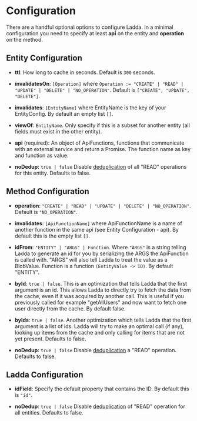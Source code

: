 # Configuration

There are a handful optional options to configure Ladda. In a minimal configuration you need to specify at least **api** on the entity and **operation** on the method.

## Entity Configuration

* **ttl**: How long to cache in seconds. Default is `300` seconds.

* **invalidatesOn**: `[Operation]` where `Operation := "CREATE" | "READ" | "UPDATE" | "DELETE" | "NO_OPERATION"`. Default is `["CREATE", "UPDATE", "DELETE"]`.

* **invalidates**: `[EntityName]` where EntityName is the key of your EntityConfig. By default an empty list `[]`.

* **viewOf**: `EntityName`. Only specify if this is a subset for another entity (all fields must exist in the other entity).

* **api** (required): An object of ApiFunctions, functions that communicate with an external service and return a Promise. The function name as key and function as value.

* **noDedup**: `true | false` Disable [deduplication](/docs/advanced/Deduplication.md)
  of all "READ" operations for this entity. Defaults to false.

## Method Configuration

* **operation**: `"CREATE" | "READ" | "UPDATE" | "DELETE" | "NO_OPERATION"`. Default is `"NO_OPERATION"`.

* **invalidates**: `[ApiFunctionName]` where ApiFunctionName is a name of another function in the same api (see Entity Configuration - api). By default this is the empty list `[]`.

* **idFrom**: `"ENTITY" | "ARGS" | Function`. Where `"ARGS"` is a string telling Ladda to generate an id for you by serializing the ARGS the ApiFunction is called with. "ARGS" will also tell Ladda to treat the value as a BlobValue. Function is a function `(EntityValue -> ID)`. By default "ENTITY".

* **byId**: `true | false`. This is an optimization that tells Ladda that the first argument is an id. This allows Ladda to directly try to fetch the data from the cache, even if it was acquired by another call. This is useful if you previously called for example "getAllUsers" and now want to fetch one user directly from the cache. By default false.

* **byIds**: `true | false`. Another optimization which tells Ladda that
  the first argument is a list of ids. Ladda will try to make an optimal
call (if any), looking up items from the cache and only calling for
items that are not yet present. Defaults to false.

* **noDedup**: `true | false` Disable [deduplication](/docs/advanced/Deduplication.md)
  a "READ" operation. Defaults to false.

## Ladda Configuration

* **idField**: Specify the default property that contains the ID. By default this is `"id"`.

* **noDedup**: `true | false` Disable [deduplication](/docs/advanced/Deduplication.md)
  of "READ" operation for all entities. Defaults to false.
